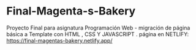 # Final-Magenta-s-Bakery
Proyecto Final para asignatura Programación Web - migración de página básica a Template con HTML , CSS Y JAVASCRIPT .
página en NETLIFY: https://final-magentas-bakery.netlify.app/
